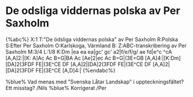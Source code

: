 # De odsliga viddernas polska av Per Saxholm

{%abc%}
X:1
T:"De ödsliga viddernas polska" av Per Saxholm
R:Polska
S:Efter Per Saxholm
O:Karlskoga, Värmland
B:
Z:ABC-transkribering av Per Saxholm
M:3/4
L:1/8
K:Dm
|ea ea ea|gc' gc' a2|f/e/f/g/ ae fd|e^c ^cA [A,A]2:|[K: A]Ac Ac B=G|BA Ac [Ae]2|ec Ac B=G|(3E=GB [A,A]4:|[K:Dm][DA]2(3FDF FE|(3E^CE DF [A,A]2|[DA]2(3FDF FE|(3E^CE DF [A,A]2|[DA]2(3FDF FE|(3E^CE [A,D]4:|
{%endabc%}

%blue% Vad menas med "Svenska Låtar Landskap" i uppteckningsfältet? Ett misstag? /Nils
%blue% Korrigerat /Per
